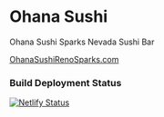 # Ohana Sushi

Ohana Sushi Sparks Nevada Sushi Bar

[OhanaSushiRenoSparks.com](https://www.ohanasushirenosparks.com)

### Build Deployment Status
[![Netlify Status](https://api.netlify.com/api/v1/badges/85466d08-98fe-42e8-84f2-95ea3ce51677/deploy-status)](https://app.netlify.com/sites/ohanasushi/deploys)
